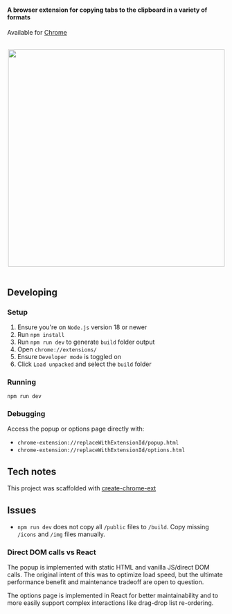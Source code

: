 #### A browser extension for copying tabs to the clipboard in a variety of formats

Available for [Chrome](https://chromewebstore.google.com/detail/tab-copy/micdllihgoppmejpecmkilggmaagfdmb)

<div>&nbsp;</div>

<div align="center"><img src="https://hansifer.com/hosted-assets/tab-copy/popup-side-by-side-2023-12-11.png" width="500"></div>

<div>&nbsp;</div>

## Developing

### Setup

1. Ensure you're on `Node.js` version 18 or newer
2. Run `npm install`
3. Run `npm run dev` to generate `build` folder output
4. Open `chrome://extensions/`
5. Ensure `Developer mode` is toggled on
6. Click `Load unpacked` and select the `build` folder

### Running

```shell
npm run dev
```

### Debugging

Access the popup or options page directly with:

- `chrome-extension://replaceWithExtensionId/popup.html`
- `chrome-extension://replaceWithExtensionId/options.html`

## Tech notes

This project was scaffolded with [create-chrome-ext](https://github.com/guocaoyi/create-chrome-ext)

## Issues

- `npm run dev` does not copy all `/public` files to `/build`. Copy missing `/icons` and `/img` files manually.

### Direct DOM calls vs React

The popup is implemented with static HTML and vanilla JS/direct DOM calls. The original intent of this was to optimize load speed, but the ultimate performance benefit and maintenance tradeoff are open to question.

The options page is implemented in React for better maintainability and to more easily support complex interactions like drag-drop list re-ordering.
